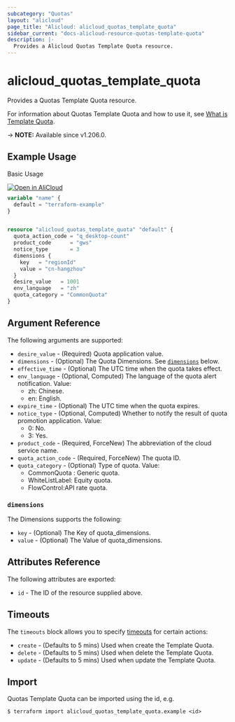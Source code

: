 ```yaml
---
subcategory: "Quotas"
layout: "alicloud"
page_title: "Alicloud: alicloud_quotas_template_quota"
sidebar_current: "docs-alicloud-resource-quotas-template-quota"
description: |-
  Provides a Alicloud Quotas Template Quota resource.
---
```


# alicloud_quotas_template_quota

Provides a Quotas Template Quota resource. 

For information about Quotas Template Quota and how to use it, see [What is Template Quota](https://www.alibabacloud.com/help/en/quota-center/developer-reference/api-quotas-2020-05-10-createtemplatequotaitem).

-> **NOTE:** Available since v1.206.0.

## Example Usage

Basic Usage

<div style="display: block;margin-bottom: 40px;"><div class="oics-button" style="float: right;position: absolute;margin-bottom: 10px;">
  <a href="https://api.aliyun.com/terraform?resource=alicloud_quotas_template_quota&exampleId=b520d0db-5337-817e-ab7d-8ab701e77882246cb3f6&activeTab=example&spm=docs.r.quotas_template_quota.0.b520d0db53&intl_lang=EN_US" target="_blank">
    <img alt="Open in AliCloud" src="https://img.alicdn.com/imgextra/i1/O1CN01hjjqXv1uYUlY56FyX_!!6000000006049-55-tps-254-36.svg" style="max-height: 44px; max-width: 100%;">
  </a>
</div></div>

```terraform
variable "name" {
  default = "terraform-example"
}


resource "alicloud_quotas_template_quota" "default" {
  quota_action_code = "q_desktop-count"
  product_code      = "gws"
  notice_type       = 3
  dimensions {
    key   = "regionId"
    value = "cn-hangzhou"
  }
  desire_value   = 1001
  env_language   = "zh"
  quota_category = "CommonQuota"
}
```


## Argument Reference

The following arguments are supported:
* `desire_value` - (Required) Quota application value.
* `dimensions` - (Optional) The Quota Dimensions. See [`dimensions`](#dimensions) below.
* `effective_time` - (Optional) The UTC time when the quota takes effect.
* `env_language` - (Optional, Computed) The language of the quota alert notification. Value:
  - zh: Chinese.
  - en: English.
* `expire_time` - (Optional) The UTC time when the quota expires.
* `notice_type` - (Optional, Computed) Whether to notify the result of quota promotion application. Value:
  - 0: No.
  - 3: Yes.
* `product_code` - (Required, ForceNew) The abbreviation of the cloud service name.
* `quota_action_code` - (Required, ForceNew) The quota ID.
* `quota_category` - (Optional) Type of quota. Value:
  - CommonQuota : Generic quota.
  - WhiteListLabel: Equity quota.
  - FlowControl:API rate quota.

### `dimensions`

The Dimensions supports the following:
* `key` - (Optional) The Key of quota_dimensions.
* `value` - (Optional) The Value of quota_dimensions.


## Attributes Reference

The following attributes are exported:
* `id` - The ID of the resource supplied above.

## Timeouts

The `timeouts` block allows you to specify [timeouts](https://developer.hashicorp.com/terraform/language/resources/syntax#operation-timeouts) for certain actions:
* `create` - (Defaults to 5 mins) Used when create the Template Quota.
* `delete` - (Defaults to 5 mins) Used when delete the Template Quota.
* `update` - (Defaults to 5 mins) Used when update the Template Quota.

## Import

Quotas Template Quota can be imported using the id, e.g.

```shell
$ terraform import alicloud_quotas_template_quota.example <id>
```